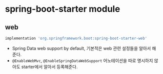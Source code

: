 # spring-boot-starter module

## web

```gradle
implementation 'org.springframework.boot:spring-boot-starter-web'
```
- Spring Data web support by default, 기본적은 web 관련 설정들을 알아서 해준다.
- `@EnableWebMvc`, `@EnableSpringDataWebSupport` 어노테이션을 따로 명시하지 않아도 starter에서 알아서 등록해준다.